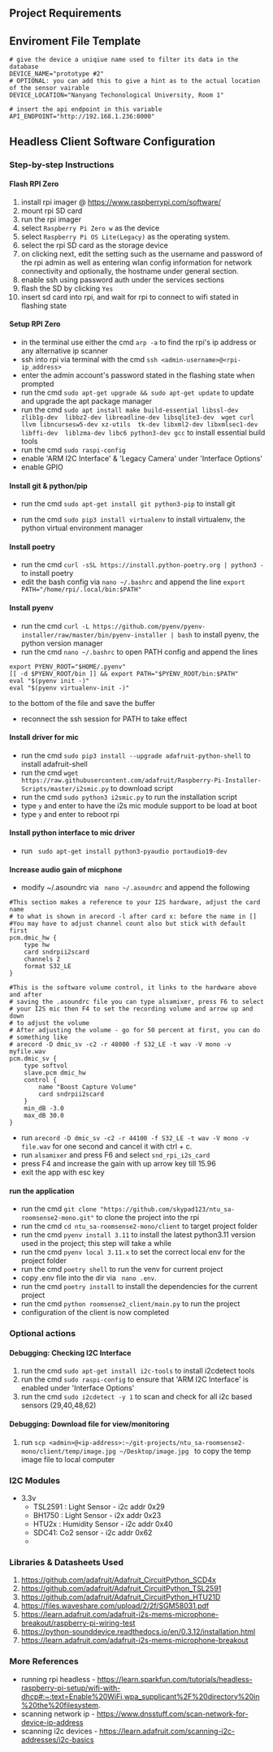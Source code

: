 ## Project Requirements



## Enviroment File Template

```
# give the device a uniqiue name used to filter its data in the database
DEVICE_NAME="prototype #2"
# OPTIONAL: you can add this to give a hint as to the actual location of the sensor vairable
DEVICE_LOCATION="Nanyang Techonological University, Room 1"

# insert the api endpoint in this variable
API_ENDPOINT="http://192.168.1.236:8000"
```

## Headless Client Software Configuration
### Step-by-step Instructions

#### Flash RPI Zero
  1. install rpi imager @ https://www.raspberrypi.com/software/
  2. mount rpi SD card
  3. run the rpi imager
  4. select `Raspberry Pi Zero w` as the device
  5. select `Raspberry Pi OS Lite(Legacy)` as the operating system.
  6. select the rpi SD card as the storage device
  7. on clicking next, edit the setting such as the username and password of the rpi admin as well as entering wlan config information for network connectivity
  and optionally, the hostname under general section.
  8. enable ssh using password auth under the services sections
  9. flash the SD by clicking `Yes`
  10.  insert sd card into rpi, and wait for rpi to connect to wifi stated in flashing state

#### Setup RPI Zero
  -  in the terminal use either the cmd ```arp -a``` to find the rpi's ip address or any alternative ip scanner 
  - ssh into rpi via terminal with the cmd ```ssh <admin-username>@<rpi-ip_address>```
  -  enter the admin account's password stated in the flashing state when prompted
  -  run the cmd ```sudo apt-get upgrade && sudo apt-get update``` to update and upgrade the apt package manager
  -  run the cmd ```sudo apt install make build-essential libssl-dev zlib1g-dev 
                libbz2-dev libreadline-dev libsqlite3-dev 
                wget curl llvm libncursesw5-dev xz-utils 
                tk-dev libxml2-dev libxmlsec1-dev libffi-dev 
                liblzma-dev libc6 python3-dev gcc``` to install essential build tools
  -  run the cmd ```sudo raspi-config```
  - enable 'ARM I2C Interface' & 'Legacy Camera' under 'Interface Options'
  - enable GPIO

  
#### Install git & python/pip
  - run the cmd ```sudo apt-get install git python3-pip``` to install git
  <!-- 18.   run the cmd ```sudo apt-get install python3-pip``` to install pip, the python package manager -->
  - run the cmd ```sudo pip3 install virtualenv``` to install virtualenv, the python virtual environment manager

#### Install poetry
  - run the cmd ```curl -sSL https://install.python-poetry.org | python3 -``` to install poetry
  - edit the bash config via `nano ~/.bashrc` and append the line `export PATH="/home/rpi/.local/bin:$PATH"`

#### Install pyenv
  -   run the cmd ```curl -L https://github.com/pyenv/pyenv-installer/raw/master/bin/pyenv-installer | bash``` to install pyenv, the python version manager 
  -  run the cmd ```nano ~/.bashrc``` to open PATH config and append the lines
  ``` 
  export PYENV_ROOT="$HOME/.pyenv"
[[ -d $PYENV_ROOT/bin ]] && export PATH="$PYENV_ROOT/bin:$PATH"
eval "$(pyenv init -)"
  eval "$(pyenv virtualenv-init -)" 
  ```
   to the bottom of the file and save the buffer
  -  reconnect the ssh session for PATH to take effect

#### Install driver for mic
  -    run the cmd ```sudo pip3 install --upgrade adafruit-python-shell``` to install adafruit-shell
  -    run the cmd ```wget https://raw.githubusercontent.com/adafruit/Raspberry-Pi-Installer-Scripts/master/i2smic.py``` to download script
  -    run the cmd ```sudo python3 i2smic.py``` to run the installation script
  -    type `y` and enter to have the i2s mic module support to be load at boot
  -    type `y` and enter to reboot rpi

####  Install python interface to mic driver
  -    run ``` sudo apt-get install python3-pyaudio portaudio19-dev```


#### Increase audio gain of micphone
- modify ~/.asoundrc via  ``` nano ~/.asoundrc``` and append the following

```
#This section makes a reference to your I2S hardware, adjust the card name
# to what is shown in arecord -l after card x: before the name in []
#You may have to adjust channel count also but stick with default first
pcm.dmic_hw {
	type hw
	card sndrpii2scard
	channels 2
	format S32_LE
}

#This is the software volume control, it links to the hardware above and after
# saving the .asoundrc file you can type alsamixer, press F6 to select
# your I2S mic then F4 to set the recording volume and arrow up and down
# to adjust the volume
# After adjusting the volume - go for 50 percent at first, you can do
# something like 
# arecord -D dmic_sv -c2 -r 48000 -f S32_LE -t wav -V mono -v myfile.wav
pcm.dmic_sv {
	type softvol
	slave.pcm dmic_hw
	control {
		name "Boost Capture Volume"
		card sndrpii2scard
	}
	min_dB -3.0
	max_dB 30.0
}
```
- run ```arecord -D dmic_sv -c2 -r 44100 -f S32_LE -t wav -V mono -v file.wav``` for one second and cancel it with ctrl + c.
- run `alsamixer` and press F6 and select ```snd_rpi_i2s_card```
- press F4 and increase the gain with up arrow key till 15.96
- exit the app with esc key


#### run the application
  - run the cmd ```git clone "https://github.com/skypad123/ntu_sa-roomsense2-mono.git"``` to clone the project into the rpi 
  - run the cmd ```cd ntu_sa-roomsense2-mono/client``` to target project folder
  - run the cmd ```pyenv install 3.11``` to install the latest python3.11 version used in the project; this step will take a while
  - run the cmd `pyenv local 3.11.x` to set the correct local env for the project folder
  - run the cmd `poetry shell` to run the venv for current project
  - copy .env file into the dir via ``` nano .env```.
  - run the cmd `poetry install` to install the dependencies for the current project
  - run the cmd `python roomsense2_client/main.py` to run the project
  - configuration of the client is now completed

### Optional actions

#### Debugging: Checking I2C Interface
  1.    run the cmd ```sudo apt-get install i2c-tools``` to install i2cdetect tools
  2.    run the cmd ```sudo raspi-config``` to ensure that 'ARM I2C Interface' is enabled under 'Interface Options'
  3.    run the cmd ```sudo i2cdetect -y 1``` to scan and check for all i2c based sensors (29,40,48,62)

#### Debugging: Download file for view/monitoring
  1. run  ```scp <admin>@<ip-address>:~/git-projects/ntu_sa-roomsense2-mono/client/temp/image.jpg ~/Desktop/image.jpg ``` to copy the temp image file to local computer


### I2C Modules
- 3.3v 
  - TSL2591 : Light Sensor - i2c addr  0x29
  - BH1750 : Light Sensor - i2x addr 0x23
  - HTU2x : Humidity Sensor - i2c addr 0x40
  - SDC41: Co2 sensor - i2c addr 0x62
  - 

### Libraries & Datasheets Used
1. https://github.com/adafruit/Adafruit_CircuitPython_SCD4x
2. https://github.com/adafruit/Adafruit_CircuitPython_TSL2591
3. https://github.com/adafruit/Adafruit_CircuitPython_HTU21D
4. https://files.waveshare.com/upload/2/2f/SGM58031.pdf
5. https://learn.adafruit.com/adafruit-i2s-mems-microphone-breakout/raspberry-pi-wiring-test
6. https://python-sounddevice.readthedocs.io/en/0.3.12/installation.html
7. https://learn.adafruit.com/adafruit-i2s-mems-microphone-breakout

### More References
- running rpi headless -
https://learn.sparkfun.com/tutorials/headless-raspberry-pi-setup/wifi-with-dhcp#:~:text=Enable%20WiFi,wpa_supplicant%2F%20directory%20in%20the%20filesystem.
- scanning network ip -
https://www.dnsstuff.com/scan-network-for-device-ip-address
- scanning i2c devices -
https://learn.adafruit.com/scanning-i2c-addresses/i2c-basics


